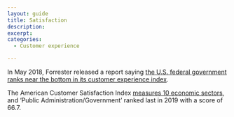 ```yaml
---
layout: guide
title: Satisfaction
description: 
excerpt: 
categories:
  - Customer experience

---
```


In May 2018, Forrester released a report saying [the U.S. federal government ranks near the bottom in its customer experience index](https://go.forrester.com/blogs/the-us-federal-government-still-ranks-near-the-bottom-of-forresters-customer-experience-index/).

The American Customer Satisfaction Index [measures 10 economic sectors](https://www.theacsi.org/acsi-benchmarks/benchmarks-by-sector), and ‘Public Administration/Government’ ranked last in 2019 with a score of 66.7.